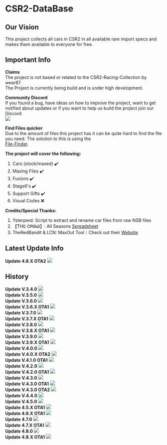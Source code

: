 # CSR2-DataBase
## Our Vision<br>
This project collects all cars in CSR2 in all available rare import specs and makes them available to everyone for free.<br>

## Important Info
**Claims**<br>
The project is not based or related to the CSR2-Racing-Collection by wear87.<br>
The Project is currently being build and is under high development.<br>

**Community Discord**<br>
If you found a bug, have ideas on how to improve the project, want to get notified about updates or if you want to help us build the project join our Discord:<br>
[![](https://cdn.discordapp.com/attachments/904024380370223114/904025176671420466/dc_logo_256x.png)](https://discord.gg/GRepTF4Jv5)<br>

**Find Files quicker**<br>
Due to the amount of files this project has it can be quite hard to find the file you need. The solution to this is using the<br> [File-Finder](https://github.com/Nitro4CSR/CSR2-DataBase/find/Everything).<br>
 
**The project will cover the following:**<br>
1. Cars (stock/maxed) ✔️<br>
2. Maxing Files ✔️<br>
3. Fusions ✔️<br>
4. Stage6's ✔️<br>
5. Support Gifts ✔️<br>
6. Visual Codes ❌<br>

**Credits/Special Thanks:**<br>
1. Ysterperd: Script to extract and rename car files from raw NSB files
2. 【ƬHᏋ ᏣᏒᏫᏊ】: All Seasons [Spreadsheet](https://docs.google.com/spreadsheets/d/1_QvcjyGz9PW48iybbU2AxWcoW6VHJMIj9vohwlYQKBg)<br>
3. TheRedBandit & LCN: MaxOut Tool︱Check out their [Website](https://nsb.lcn-innovation.dk/)

## Latest Update Info
**Update 4.8.X OTA2**
![](https://cdn.discordapp.com/attachments/904024380370223114/1196159564937183242/4.8.X_OTA2.png?size=4096)
## History
**Update V.3.4.0**
![](https://media.discordapp.net/attachments/904024380370223114/993865438767358043/3.4.0.png?size=4096)
 <br>
**Update V.3.5.0**
![](https://cdn.discordapp.com/attachments/904024380370223114/993865487480016936/3.5.0.png?size=4096)
<br>
**Update V.3.6.0**
![](https://cdn.discordapp.com/attachments/904024380370223114/993865531901878332/3.6.0.png?size=4096)
<br>
**Update V.3.6.X OTA1**
![](https://cdn.discordapp.com/attachments/904024380370223114/993865585685450862/3.6.X_OTA1.png?size=4096)
<br>
**Update V.3.7.0**
![](https://cdn.discordapp.com/attachments/904024380370223114/993865627070648431/3.7.0.png?size=4096)
<br>
**Update V.3.7.X OTA1**
![](https://cdn.discordapp.com/attachments/904024380370223114/993865695349715076/3.7.X_OTA1.png?size=4096)
<br>
**Update V.3.8.0**
![](https://cdn.discordapp.com/attachments/904024380370223114/993865747199692930/3.8.0.png?size=4096)
<br>
**Update V.3.8.X OTA1**
![](https://cdn.discordapp.com/attachments/904024380370223114/993865797615222854/3.8.X_OTA1.png?size=4096)
<br>
**Update V.3.9.0**
![](https://cdn.discordapp.com/attachments/904024380370223114/993865838841036860/3.9.0.png?size=4096)
<br>
**Update V.3.9.X OTA1**
![](https://cdn.discordapp.com/attachments/904024380370223114/993865888946204802/3.9.X_OTA1.png?size=4096)
<br>
**Update V.4.0.0**
![](https://cdn.discordapp.com/attachments/904024380370223114/993865940884271226/4.0.0.png?size=4096)
<br>
**Update V.4.0.X OTA2**
![](https://cdn.discordapp.com/attachments/904024380370223114/1006255340884607077/4.0.x_OTA2.png?size=4096)
<br>
**Update V.4.1.0 OTA1**
![](https://cdn.discordapp.com/attachments/904024380370223114/1020611242878058536/4.1.0_OTA1.png?size=4096)
<br>
**Update V.4.2.0**
![](https://cdn.discordapp.com/attachments/904024380370223114/1028018750588465246/4.2.0.png?size=4096)
<br>
**Update V.4.2.0 OTA1**
![](https://cdn.discordapp.com/attachments/904024380370223114/1035944592635338824/4.2.0_OTA1.png?size=4096)
<br>
**Update V.4.3.0**
![](https://cdn.discordapp.com/attachments/904024380370223114/1083114739678318702/4.3.0.png?size=4096)
<br>
**Update V.4.3.0 OTA1**
![](https://cdn.discordapp.com/attachments/904024380370223114/1051180838211047534/4.3.0_OTA1.png?size=4096)
<br>
**Update V.4.3.0 OTA2**
![](https://cdn.discordapp.com/attachments/904024380370223114/1071391733029544038/4.3.0_OTA2.png?size=4096)
<br>
**Update V.4.4.0**
![](https://cdn.discordapp.com/attachments/904024380370223114/1083114530101526711/4.4.0.png?size=4096)
<br>
**Update V.4.5.0**
![](https://cdn.discordapp.com/attachments/904024380370223114/1104398869384659095/4.5.0.png?size=4096)
<br>
**Update 4.5.X OTA1**
![](https://cdn.discordapp.com/attachments/904024380370223114/1144691717052846141/4.5.0_OTA1.png?size=4096)
<br>
**Update 4.6.X OTA1**
![](https://cdn.discordapp.com/attachments/904024380370223114/1139236953313771520/4.6.0_OTA1.png?size=4096)
<br>
**Update 4.7.0**
![](https://cdn.discordapp.com/attachments/904024380370223114/1183415118512541847/4.7.0.png?size=4096)
<br>
**Update 4.7.X OTA1**
![](https://cdn.discordapp.com/attachments/904024380370223114/1167796742016741487/4.7.0_OTA1.png?size=4096)
<br>
**Update 4.8.0**
![](https://cdn.discordapp.com/attachments/904024380370223114/1167796798518214736/4.8.0.png?size=4096)
<br>
**Update 4.8.X OTA1**
![](https://cdn.discordapp.com/attachments/904024380370223114/1183413455731044503/4.8.0_OTA1.png?size=4096)

